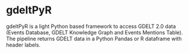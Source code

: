 # gdeltPyR
gdeltPyR is a light Python based framework to access GDELT 2.0 data (Events Database, GDELT Knowledge Graph and Events Mentions Table).  The pipeline returns GDELT data in a Python Pandas or R dataframe with header labels.
